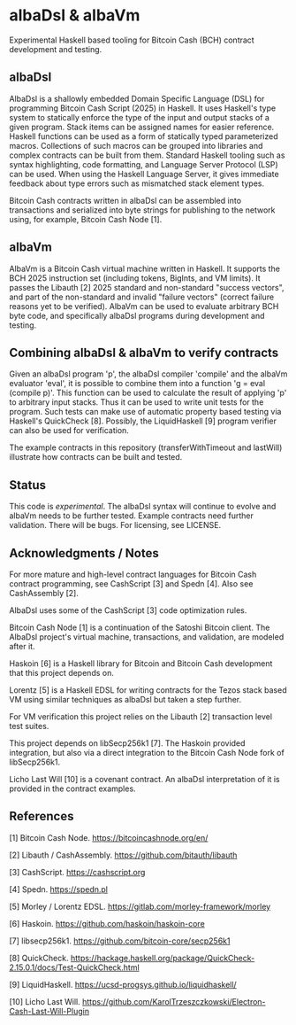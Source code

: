 # albaDsl & albaVm

Experimental Haskell based tooling for Bitcoin Cash (BCH) contract development
and testing.

## albaDsl

AlbaDsl is a shallowly embedded Domain Specific Language (DSL) for programming
Bitcoin Cash Script (2025) in Haskell. It uses Haskell's type system to
statically enforce the type of the input and output stacks of a given program.
Stack items can be assigned names for easier reference. Haskell functions can be
used as a form of statically typed parameterized macros. Collections of such
macros can be grouped into libraries and complex contracts can be built from
them. Standard Haskell tooling such as syntax highlighting, code formatting, and
Language Server Protocol (LSP) can be used. When using the Haskell Language
Server, it gives immediate feedback about type errors such as mismatched stack
element types.

Bitcoin Cash contracts written in albaDsl can be assembled into transactions and
serialized into byte strings for publishing to the network using, for example,
Bitcoin Cash Node [1].

## albaVm

AlbaVm is a Bitcoin Cash virtual machine written in Haskell. It supports the BCH
2025 instruction set (including tokens, BigInts, and VM limits). It passes the
Libauth [2] 2025 standard and non-standard "success vectors", and part of the
non-standard and invalid "failure vectors" (correct failure reasons yet to be
verified). AlbaVm can be used to evaluate arbitrary BCH byte code, and
specifically albaDsl programs during development and testing.

## Combining albaDsl & albaVm to verify contracts

Given an albaDsl program 'p', the albaDsl compiler 'compile' and the albaVm
evaluator 'eval', it is possible to combine them into a function 'g = eval
(compile p)'. This function can be used to calculate the result of applying 'p'
to arbitrary input stacks. Thus it can be used to write unit tests for the
program. Such tests can make use of automatic property based testing via
Haskell's QuickCheck [8]. Possibly, the LiquidHaskell [9] program verifier can
also be used for verification.

The example contracts in this repository (transferWithTimeout and lastWill)
illustrate how contracts can be built and tested.

## Status

This code is *experimental*. The albaDsl syntax will continue to evolve and
albaVm needs to be further tested. Example contracts need further validation.
There will be bugs. For licensing, see LICENSE.

## Acknowledgments / Notes

For more mature and high-level contract languages for Bitcoin Cash contract
programming, see CashScript [3] and Spedn [4]. Also see CashAssembly [2].

AlbaDsl uses some of the CashScript [3] code optimization rules. 

Bitcoin Cash Node [1] is a continuation of the Satoshi Bitcoin client. The
AlbaDsl project's virtual machine, transactions, and validation, are modeled
after it.

Haskoin [6] is a Haskell library for Bitcoin and Bitcoin Cash development that
this project depends on.

Lorentz [5] is a Haskell EDSL for writing contracts for the Tezos stack based VM
using similar techniques as albaDsl but taken a step further.

For VM verification this project relies on the Libauth [2] transaction level
test suites.

This project depends on libSecp256k1 [7]. The Haskoin provided integration, but
also via a direct integration to the Bitcoin Cash Node fork of libSecp256k1.

Licho Last Will [10] is a covenant contract. An albaDsl interpretation of it is
provided in the contract examples.

## References

[1] Bitcoin Cash Node. https://bitcoincashnode.org/en/

[2] Libauth / CashAssembly. https://github.com/bitauth/libauth

[3] CashScript. https://cashscript.org

[4] Spedn. https://spedn.pl

[5] Morley / Lorentz EDSL. https://gitlab.com/morley-framework/morley

[6] Haskoin. https://github.com/haskoin/haskoin-core

[7] libsecp256k1. https://github.com/bitcoin-core/secp256k1

[8] QuickCheck. https://hackage.haskell.org/package/QuickCheck-2.15.0.1/docs/Test-QuickCheck.html

[9] LiquidHaskell. https://ucsd-progsys.github.io/liquidhaskell/

[10] Licho Last Will. https://github.com/KarolTrzeszczkowski/Electron-Cash-Last-Will-Plugin
